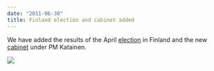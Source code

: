 ```yaml
---
date: "2011-06-30"
title: Finland election and cabinet added
---
```


We have added the results of the April [election](http://dev.parlgov.org/data/fin/election-parliament/2011-04-17/) in Finland and the new [cabinet](http://dev.parlgov.org/data/fin/cabinet-party/2011-06-22/) under PM Katainen.

![](/images/parliament-sweden.jpg)
